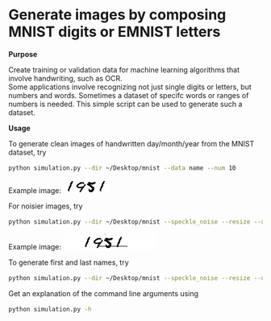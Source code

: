 # Generate images by composing MNIST digits or EMNIST letters

__Purpose__

Create training or validation data for machine learning algorithms that involve handwriting, such as OCR.  
Some applications involve recognizing not just single digits or letters, but numbers and words.  Sometimes 
a dataset of specifc words or ranges of numbers is needed.  This simple script can be used to generate such 
a dataset.

__Usage__

To generate clean images of handwritten day/month/year from the MNIST dataset, try

```bash
python simulation.py --dir ~/Desktop/mnist --data name --num 10
```

Example image:
![year13.png](year13.png)

For noisier images, try

```bash
python simulation.py --dir ~/Desktop/mnist --speckle_noise --resize --underline_noise --data name --num 10
```

Example image:
![year13_noisy.png](year13_noisy.png)

To generate first and last names, try

```bash
python simulation.py --dir ~/Desktop/mnist --speckle_noise --resize --underline_noise --spacing 0.7 --data name --num 10
```

Get an explanation of the command line arguments using

```bash
python simulation.py -h
```
